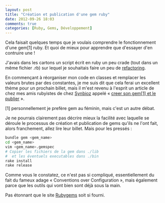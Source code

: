 ```yaml
---
layout: post
title: "Création et publication d'une gem ruby"
date: 2012-09-26 18:03
comments: true
categories: [Ruby, Gems, Développement]
---
```

Cela faisait quelques temps que je voulais comprendre le fonctionnement d'une gem[1] ruby. Et quoi de mieux pour apprendre que d'essayer d'en contruire une !

J'avais dans les cartons un script écrit en ruby un peu crade (tout dans un même fichier .rb) sur lequel je souhaitais faire un peu de [refactoring](http://fr.wikipedia.org/wiki/Refactorisation).

En commençant à réorganiser mon code en classes et remplacer les valeurs brutes par des constantes, je me suis dit que cela ferai un excellent thème pour un prochain billet, mais il m'est revenu à l'esprit un article de chez mes amis rubyistes de chez [Synbioz](http://www.synbioz.com/) appelé « [creer son gem[1] et le publier](http://www.synbioz.com/blog/2012/04/26/creer_son_gem_et_le_publier) ».

[1] personnellement je prefère gem au féminin, mais c'est un autre débat.

Je ne pourrais clairement pas décrire mieux la facilité avec laquelle se déroule le processus de création et publication de gems qu'ils ne l'ont fait, alors franchement, allez lire leur billet. Mais pour les pressés :

```bash TL;DR
bundle gem <gem_name>
cd <gem_name>
vim <gem_name>.gemspec
# Copier les fichiers de la gem dans ./lib
#  et les éventuels executables dans ./bin
rake install
rake release
```

Comme vous le constatez, ce n'est pas si compliqué, essentiellement du fait du fameux adage « Conventions over Configuration », mais également parce que les outils qui vont bien sont déjà sous la main.

Pas étonnant que le site [Rubygems](http://www.rubygems.org/) soit si fourni.
